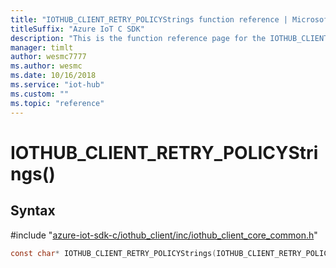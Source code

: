 ```yaml
---                             
title: "IOTHUB_CLIENT_RETRY_POLICYStrings function reference | Microsoft Docs" 
titleSuffix: "Azure IoT C SDK"            
description: "This is the function reference page for the IOTHUB_CLIENT_RETRY_POLICYStrings() function in the Azure IoT C SDK. This SDK is used with Azure IoT Hub and Azure IoT Hub Device Provisioning Service"            
manager: timlt                 
author: wesmc7777              
ms.author: wesmc               
ms.date: 10/16/2018                    
ms.service: "iot-hub"             
ms.custom: ""                
ms.topic: "reference"        
---                            
```


# IOTHUB_CLIENT_RETRY_POLICYStrings()

## Syntax

\#include "[azure-iot-sdk-c/iothub_client/inc/iothub_client_core_common.h](../iothub-client-core-common-h.md)"  
```C
const char* IOTHUB_CLIENT_RETRY_POLICYStrings(IOTHUB_CLIENT_RETRY_POLICY  value);
```

